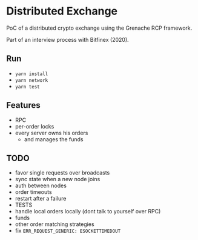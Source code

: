 # Distributed Exchange

PoC of a distributed crypto exchange using the Grenache RCP framework.

Part of an interview process with Bitfinex (2020).

## Run

- `yarn install`
- `yarn network`
- `yarn test`

## Features

- RPC
- per-order locks
- every server owns his orders
  - and manages the funds

## TODO

- favor single requests over broadcasts
- sync state when a new node joins
- auth between nodes
- order timeouts
- restart after a failure
- TESTS
- handle local orders locally (dont talk to yourself over RPC)
- funds
- other order matching strategies
- fix `ERR_REQUEST_GENERIC: ESOCKETTIMEDOUT`
